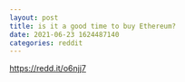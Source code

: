 ```yaml
--- 
layout: post 
title: is it a good time to buy Ethereum? 
date: 2021-06-23 1624487140 
categories: reddit 
--- 
```

https://redd.it/o6njj7